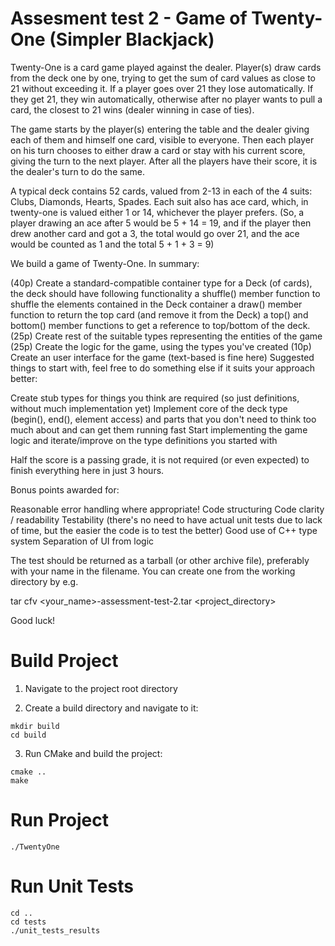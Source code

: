# Assesment test 2 - Game of Twenty-One (Simpler Blackjack)

Twenty-One is a card game played against the dealer.  Player(s) draw cards from the deck one by one, trying to get the sum of card values as close to 21 without exceeding it.  If a player goes over 21 they lose automatically.  If they get 21, they win automatically, otherwise after no player wants to pull a card, the closest to 21 wins (dealer winning in case of ties).

The game starts by the player(s) entering the table and the dealer giving each of them and himself one card, visible to everyone.  Then each player on his turn chooses to either draw a card or stay with his current score, giving the turn to the next player.  After all the players have their score, it is the dealer's turn to do the same.

A typical deck contains 52 cards, valued from 2-13 in each of the 4 suits: Clubs, Diamonds, Hearts, Spades.  Each suit also has ace card, which, in twenty-one is valued either 1 or 14, whichever the player prefers.  (So, a player drawing an ace after 5 would be 5 + 14 = 19, and if the player then drew another card and got a 3, the total would go over 21, and the ace would be counted as 1 and the total 5 + 1 + 3 = 9)
 

We build a game of Twenty-One.  In summary:

(40p) Create a standard-compatible container type for a Deck (of cards), the deck should have following functionality
a shuffle() member function to shuffle the elements contained in the Deck container
a draw() member function to return the top card (and remove it from the Deck)
a top() and bottom() member functions to get a reference to top/bottom of the deck.
(25p) Create rest of the suitable types representing the entities of the game
(25p) Create the logic for the game, using the types you've created
(10p) Create an user interface for the game (text-based is fine here)
Suggested things to start with, feel free to do something else if it suits your approach better:

Create stub types for things you think are required (so just definitions, without much implementation yet)
Implement core of the deck type (begin(), end(), element access) and parts that you don't need to think too much about and can get them running fast
Start implementing the game logic and iterate/improve on the type definitions you started with
 

Half the score is a passing grade, it is not required (or even expected) to finish everything here in just 3 hours.
 

Bonus points awarded for:

Reasonable error handling where appropriate!
Code structuring
Code clarity / readability
Testability (there's no need to have actual unit tests due to lack of time, but the easier the code is to test the better)
Good use of C++ type system
Separation of UI from logic

The test should be returned as a tarball (or other archive file), preferably with your name in the filename.  You can create one from the working directory by e.g.

tar cfv <your_name>-assessment-test-2.tar <project_directory>

 

Good luck!

# Build Project

1. Navigate to the project root directory

2. Create a build directory and navigate to it:

```shell
mkdir build
cd build
```

3. Run CMake and build the project:

```shell
cmake ..
make
```

# Run Project

```shell 
./TwentyOne
```

# Run Unit Tests

```shell
cd ..
cd tests
./unit_tests_results
```
